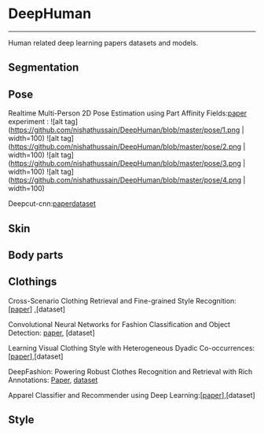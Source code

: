 # DeepHuman
------------
Human related deep learning papers datasets and models.

## Segmentation


## Pose
Realtime Multi-Person 2D Pose Estimation using Part Affinity Fields:[paper](https://arxiv.org/pdf/1611.08050.pdf)
experiment :
![alt tag](https://github.com/nishathussain/DeepHuman/blob/master/pose/1.png | width=100)
![alt tag](https://github.com/nishathussain/DeepHuman/blob/master/pose/2.png | width=100)
![alt tag](https://github.com/nishathussain/DeepHuman/blob/master/pose/3.png | width=100)
![alt tag](https://github.com/nishathussain/DeepHuman/blob/master/pose/4.png | width=100)


Deepcut-cnn:[paper]()[dataset]()

## Skin

## Body parts

## Clothings
Cross-Scenario Clothing Retrieval and Fine-grained Style Recognition: [[paper](http://vision.unipv.it/CV/materiale2016-17/2nd%20Choice/0132.pdf)] ,[dataset]

Convolutional Neural Networks for Fashion Classification and Object Detection: [paper](https://pdfs.semanticscholar.org/68ec/d5468644a0cdcffea0915e839667c500d4f5.pdf), [dataset] 

Learning Visual Clothing Style with Heterogeneous Dyadic Co-occurrences:[[paper](https://cseweb.ucsd.edu/~jmcauley/pdfs/iccv15.pdf)],[dataset]

DeepFashion: Powering Robust Clothes Recognition and Retrieval with Rich Annotations: [Paper](http://www.cv-foundation.org/openaccess/content_cvpr_2016/papers/Liu_DeepFashion_Powering_Robust_CVPR_2016_paper.pdf), [dataset](http://mmlab.ie.cuhk.edu.hk/projects/DeepFashion.html)

Apparel Classifier and Recommender using Deep Learning:[[paper](https://pdfs.semanticscholar.org/68ec/d5468644a0cdcffea0915e839667c500d4f5.pdf)],[dataset]
## Style

